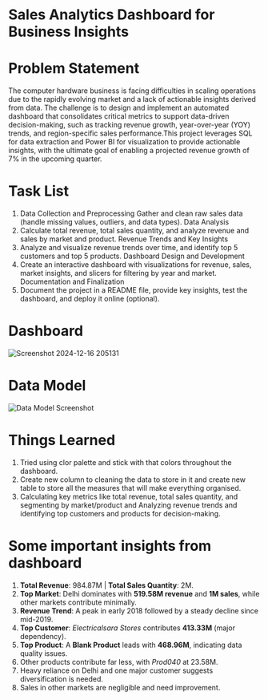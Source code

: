 # Sales Analytics Dashboard for Business Insights

# Problem Statement
The computer hardware business is facing difficulties in scaling operations due to the rapidly evolving market and a lack of actionable insights derived from data. The challenge is to design and implement an automated dashboard that consolidates critical metrics to support data-driven decision-making, such as tracking revenue growth, year-over-year (YOY) trends, and region-specific sales performance.This project leverages SQL for data extraction and Power BI for visualization to provide actionable insights, with the ultimate goal of enabling a projected revenue growth of 7% in the upcoming quarter.

# Task List
1. Data Collection and Preprocessing
Gather and clean raw sales data (handle missing values, outliers, and data types).
Data Analysis
2. Calculate total revenue, total sales quantity, and analyze revenue and sales by market and product.
Revenue Trends and Key Insights
3. Analyze and visualize revenue trends over time, and identify top 5 customers and top 5 products.
Dashboard Design and Development
4. Create an interactive dashboard with visualizations for revenue, sales, market insights, and slicers for filtering by year and market.
Documentation and Finalization
5. Document the project in a README file, provide key insights, test the dashboard, and deploy it online (optional).

# Dashboard
![Screenshot 2024-12-16 205131](https://github.com/user-attachments/assets/7b1905f5-dd51-4283-bbac-725ddb626c35)

# Data Model
![Data Model Screenshot](https://github.com/user-attachments/assets/b5c0a151-8f3b-4998-9316-b85630a68425)

# Things Learned
1. Tried using clor palette and stick with that colors throughout the dashboard.
2. Create new column to cleaning the data to store in it and create new table to store all the measures that will make everything organised.
3. Calculating key metrics like total revenue, total sales quantity, and segmenting by market/product and Analyzing revenue trends and identifying top customers and products for decision-making.

# Some important insights from dashboard 
1. **Total Revenue**: 984.87M | **Total Sales Quantity**: 2M.  
2. **Top Market**: Delhi dominates with **519.58M revenue** and **1M sales**, while other markets contribute minimally.  
3. **Revenue Trend**: A peak in early 2018 followed by a steady decline since mid-2019.  
4. **Top Customer**: *Electricalsara Stores* contributes **413.33M** (major dependency).  
5. **Top Product**: A **Blank Product** leads with **468.96M**, indicating data quality issues.  
6. Other products contribute far less, with *Prod040* at 23.58M.  
7. Heavy reliance on Delhi and one major customer suggests diversification is needed.  
8. Sales in other markets are negligible and need improvement.  


